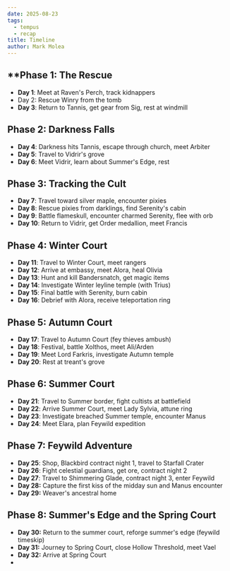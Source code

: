 ```yaml
---
date: 2025-08-23
tags:
  - tempus
  - recap
title: Timeline
author: Mark Molea
---
```

## **Phase 1: The Rescue

- **Day 1**: Meet at Raven's Perch, track kidnappers
- Day 2: Rescue Winry from the tomb
- **Day 3**: Return to Tannis, get gear from Sig, rest at windmill

## **Phase 2: Darkness Falls**

- **Day 4**: Darkness hits Tannis, escape through church, meet Arbiter
- **Day 5**: Travel to Vidrir's grove
- **Day 6**: Meet Vidrir, learn about Summer's Edge, rest

## **Phase 3: Tracking the Cult**

- **Day 7**: Travel toward silver maple, encounter pixies
- **Day 8**: Rescue pixies from darklings, find Serenity's cabin
- **Day 9**: Battle flameskull, encounter charmed Serenity, flee with orb
- **Day 10**: Return to Vidrir, get Order medallion, meet Francis

## **Phase 4: Winter Court**

- **Day 11**: Travel to Winter Court, meet rangers
- **Day 12**: Arrive at embassy, meet Alora, heal Olivia
- **Day 13**: Hunt and kill Bandersnatch, get magic items
- **Day 14**: Investigate Winter leyline temple (with Trius)
- **Day 15**: Final battle with Serenity, burn cabin
- **Day 16**: Debrief with Alora, receive teleportation ring

## Phase 5: Autumn Court

- **Day 17**: Travel to Autumn Court (fey thieves ambush)
- **Day 18**: Festival, battle Xolthos, meet Ali/Arden
- **Day 19**: Meet Lord Farkris, investigate Autumn temple
- **Day 20**: Rest at treant's grove

## Phase 6: Summer Court

- **Day 21**: Travel to Summer border, fight cultists at battlefield
- **Day 22**: Arrive Summer Court, meet Lady Sylvia, attune ring
- **Day 23**: Investigate breached Summer temple, encounter Manus
- **Day 24**: Meet Elara, plan Feywild expedition

## Phase 7: Feywild Adventure

- **Day 25**: Shop, Blackbird contract night 1, travel to Starfall Crater
- **Day 26**: Fight celestial guardians, get ore, contract night 2
- **Day 27**: Travel to Shimmering Glade, contract night 3, enter Feywild
- **Day 28:** Capture the first kiss of the midday sun and Manus encounter
- **Day 29:** Weaver's ancestral home

## Phase 8: Summer's Edge and the Spring Court

- **Day 30:** Return to the summer court, reforge summer's edge (feywild timeskip)
- **Day 31:** Journey to Spring Court, close Hollow Threshold, meet Vael
- **Day 32:** Arrive at Spring Court
- 